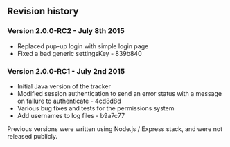 ## Revision history


### Version 2.0.0-RC2 - July 8th 2015

 * Replaced pup-up login with simple login page
 * Fixed a bad generic settingsKey - 839b840


### Version 2.0.0-RC1 - July 2nd 2015

 * Initial Java version of the tracker
 * Modified session authentication to send an error status with a message on failure to authenticate - 4cd8d8d
 * Various bug fixes and tests for the permissions system
 * Add usernames to log files - b9a7c77 
 

Previous versions were written using Node.js / Express stack, and were not released publicly.
